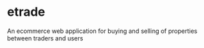 # etrade
An ecommerce web application for buying and selling of properties between traders and users
